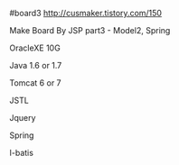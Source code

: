 #board3
http://cusmaker.tistory.com/150

Make Board By JSP part3 - Model2, Spring

OracleXE 10G

Java 1.6 or 1.7

Tomcat 6 or 7

JSTL

Jquery

Spring

I-batis
